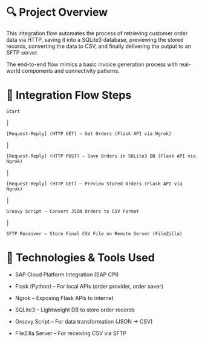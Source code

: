 # 🔍 Project Overview
This integration flow automates the process of retrieving customer order data via HTTP, saving it into a SQLite3 database, previewing the stored records, converting the data to CSV, and finally delivering the output to an SFTP server.

The end-to-end flow mimics a basic invoice generation process with real-world components and connectivity patterns.

# 📌 Integration Flow Steps
`Start`

 │
 
`[Request-Reply] (HTTP GET) — Get Orders (Flask API via Ngrok)`

 │
 
`[Request-Reply] (HTTP POST) — Save Orders in SQLite3 DB (Flask API via Ngrok)`

 │
 
`[Request-Reply] (HTTP GET) — Preview Stored Orders (Flask API via Ngrok)`

 │
 
`Groovy Script — Convert JSON Orders to CSV Format`

 │
 
`SFTP Receiver — Store Final CSV File on Remote Server (FileZilla)`

# 🧰 Technologies & Tools Used
- SAP Cloud Platform Integration (SAP CPI)

- Flask (Python) – For local APIs (order provider, order saver)

- Ngrok – Exposing Flask APIs to internet

- SQLite3 – Lightweight DB to store order records

- Groovy Script – For data transformation (JSON → CSV)

- FileZilla Server – For receiving CSV via SFTP

